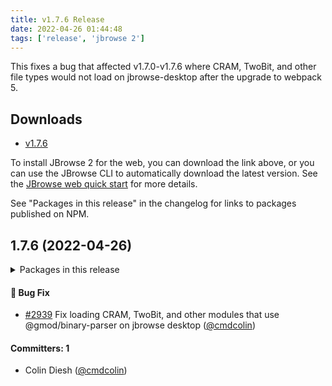 ```yaml
---
title: v1.7.6 Release
date: 2022-04-26 01:44:48
tags: ['release', 'jbrowse 2']
---
```


This fixes a bug that affected v1.7.0-v1.7.6 where CRAM, TwoBit, and other file
types would not load on jbrowse-desktop after the upgrade to webpack 5.

## Downloads

- [v1.7.6](https://github.com/GMOD/jbrowse-components/releases/tag/v1.7.6)

To install JBrowse 2 for the web, you can download the link above, or you can
use the JBrowse CLI to automatically download the latest version. See the
[JBrowse web quick start](https://jbrowse.org/jb2/docs/quickstart_web) for more
details.

See "Packages in this release" in the changelog for links to packages published
on NPM.

## 1.7.6 (2022-04-26)

<details><summary>Packages in this release</summary>
<p>

| Package          | Download |
| ---------------- | -------- |
| @jbrowse/desktop |          |

</p>
</details>

#### :bug: Bug Fix

- [#2939](https://github.com/GMOD/jbrowse-components/pull/2939) Fix loading CRAM, TwoBit, and other modules that use @gmod/binary-parser on jbrowse desktop ([@cmdcolin](https://github.com/cmdcolin))

#### Committers: 1

- Colin Diesh ([@cmdcolin](https://github.com/cmdcolin))
